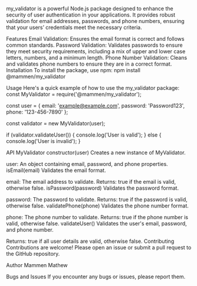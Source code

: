my_validator is a powerful Node.js package designed to enhance the security of user authentication in your applications. It provides robust validation for email addresses, passwords, and phone numbers, ensuring that your users’ credentials meet the necessary criteria.

Features
Email Validation: Ensures the email format is correct and follows common standards.
Password Validation: Validates passwords to ensure they meet security requirements, including a mix of upper and lower case letters, numbers, and a minimum length.
Phone Number Validation: Cleans and validates phone numbers to ensure they are in a correct format.
Installation
To install the package, use npm:
npm install @mammen/my_validator

Usage
Here's a quick example of how to use the my_validator package:  
const MyValidator = require('@mammen/my_validator');

const user = {
    email: 'example@example.com',
    password: 'Password123',
    phone: '123-456-7890'
};

const validator = new MyValidator(user);

if (validator.validateUser()) {
    console.log('User is valid');
} else {
    console.log('User is invalid');
}

API
MyValidator
constructor(user)
Creates a new instance of MyValidator.

user: An object containing email, password, and phone properties.
isEmail(email)
Validates the email format.

email: The email address to validate.
Returns: true if the email is valid, otherwise false.
isPassword(password)
Validates the password format.

password: The password to validate.
Returns: true if the password is valid, otherwise false.
validatePhone(phone)
Validates the phone number format.

phone: The phone number to validate.
Returns: true if the phone number is valid, otherwise false.
validateUser()
Validates the user's email, password, and phone number.

Returns: true if all user details are valid, otherwise false.
Contributing
Contributions are welcome! Please open an issue or submit a pull request to the GitHub repository.

Author
Mammen Mathew

Bugs and Issues
If you encounter any bugs or issues, please report them.